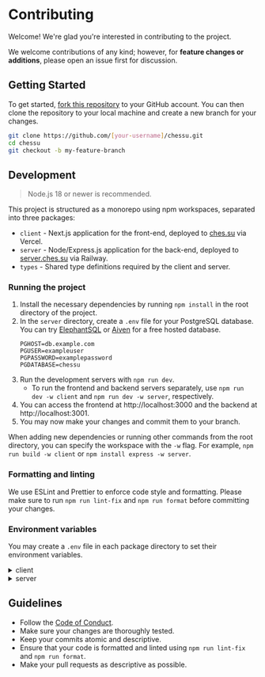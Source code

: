 # Contributing

Welcome! We're glad you're interested in contributing to the project.

We welcome contributions of any kind; however, for **feature changes or additions**, please open an issue first for discussion.

## Getting Started

To get started, [fork this repository](https://github.com/nizefoo/chessu/fork) to your GitHub account. You can then clone the repository to your local machine and create a new branch for your changes.

```sh
git clone https://github.com/[your-username]/chessu.git
cd chessu
git checkout -b my-feature-branch
```

## Development

> Node.js 18 or newer is recommended.

This project is structured as a monorepo using npm workspaces, separated into three packages:

- `client` - Next.js application for the front-end, deployed to [ches.su](https://ches.su) via Vercel.
- `server` - Node/Express.js application for the back-end, deployed to [server.ches.su](https://server.ches.su) via Railway.
- `types` - Shared type definitions required by the client and server.

### Running the project

1. Install the necessary dependencies by running `npm install` in the root directory of the project.
2. In the `server` directory, create a `.env` file for your PostgreSQL database. You can try [ElephantSQL](https://www.elephantsql.com/) or [Aiven](https://aiven.io/postgresql) for a free hosted database.
   ```env
   PGHOST=db.example.com
   PGUSER=exampleuser
   PGPASSWORD=examplepassword
   PGDATABASE=chessu
   ```
3. Run the development servers with `npm run dev`.
   - To run the frontend and backend servers separately, use `npm run dev -w client` and `npm run dev -w server`, respectively.
4. You can access the frontend at http://localhost:3000 and the backend at http://localhost:3001.
5. You may now make your changes and commit them to your branch.

When adding new dependencies or running other commands from the root directory, you can specify the workspace with the `-w` flag. For example, `npm run build -w client` or `npm install express -w server`.

### Formatting and linting

We use ESLint and Prettier to enforce code style and formatting. Please make sure to run `npm run lint-fix` and `npm run format` before committing your changes.

### Environment variables

You may create a `.env` file in each package directory to set their environment variables.

<details>
<summary>client</summary>

```env
NEXT_PUBLIC_API_URL=http://localhost:3001 # replace with backend URL
```

</details>

<details>
<summary>server</summary>

```env
CORS_ORIGIN=http://localhost:3000 # replace with frontend URL
PORT=3001
SESSION_SECRET=randomstring # replace for security

# PostgreSQL connection info (required)
PGHOST=db.example.com
PGUSER=exampleuser
PGPASSWORD=examplepassword
PGDATABASE=chessu
```

</details>

## Guidelines

- Follow the [Code of Conduct](CODE_OF_CONDUCT.md).
- Make sure your changes are thoroughly tested.
- Keep your commits atomic and descriptive.
- Ensure that your code is formatted and linted using `npm run lint-fix` and `npm run format`.
- Make your pull requests as descriptive as possible.

